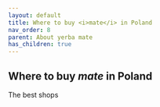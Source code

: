 ```yaml
---
layout: default
title: Where to buy <i>mate</i> in Poland
nav_order: 8
parent: About yerba mate
has_children: true
---
```



## Where to buy *mate* in Poland

The best shops